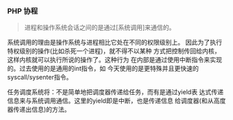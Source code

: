 ### PHP 协程

> 进程和操作系统会话之间的是通过[系统调用]来通信的。

系统调用的理由是操作系统与进程相比它处在不同的权限级别上。
因此为了执行特权级别的操作(比如杀死一个进程)，就不得不以某种
方式把控制传回给内核，这样内核就可以执行所说的操作了。这种行为
在内部是通过使用中断指令来实现的。过去使用的是通用的int指令，如
今天使用的是更特殊并且更快速的syscall/sysenter指令。

任务调度系统将：不是简单地把调度器传递给任务，而有是通过yield表
达式传递信息来与系统调用通信。这里的yield即是中断，也是传递信息
给调度器(和从高度器传递出信息)的方法。